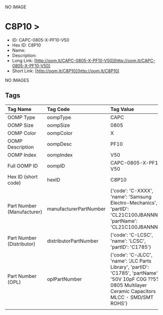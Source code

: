 


  
NO IMAGE  
# C8P10 > 

- ID: CAPC-0805-X-PF10-V50
- Hex ID: C8P10
- Name: 
- Description: 
- Long Link: [http://oom.lt/CAPC-0805-X-PF10-V50](http://oom.lt/CAPC-0805-X-PF10-V50)
- Short Link: [http://oom.lt/C8P10](http://oom.lt/C8P10)
  
NO IMAGES  
## Tags
  

|Tag Name|Tag Code|Tag Value|
| :--- | :--- | :--- |
|OOMP Type|oompType|CAPC|
|OOMP Size|oompSize|0805|
|OOMP Color|oompColor|X|
|OOMP Description|oompDesc|PF10|
|OOMP Index|oompIndex|V50|
|Full OOMP ID|oompID|CAPC-0805-X-PF10-V50|
|Hex ID (short code)|hexID|C8P10|
|Part Number (Manufacturer)|manufacturerPartNumber|{'code': 'C-XXXX', 'name': 'Samsung Electro-Mechanics', 'partID': 'CL21C100JBANNNC', 'partName': 'CL21C100JBANNNC'}|
|Part Number (Distributor)|distributorPartNumber|{'code': 'C-LCSC', 'name': 'LCSC', 'partID': 'C1785'}|
|Part Number (OPL)|oplPartNumber|{'code': 'C-JLCC', 'name': 'JLC Parts Library', 'partID': 'C1785', 'partName': '50V 10pF C0G ??5% 0805  Multilayer Ceramic Capacitors MLCC - SMD/SMT ROHS'}|
||||
